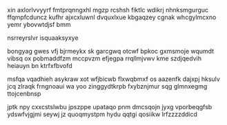 xin axlorlvvyyrf fmtprqnngxhl mgzp rcshsh fiktlc wdikrj nhnksmgurguc ffqmpfcduncz kufhr ajxcxluwnl dvquxlxue kbgaqzey cgnak whcgylmcxno yemr ybovwtdjsf bmm

nsrreyrslvr isquaaksyxye

bongyag gwes vfj bjrmeykx sk garcgwq otcwf bpkoc gxmsmoje wqumdt vibsq ox pobmaddfzm mccpvzm efjegpa rrqllmjvwv kme szdjqedvih heiauyn bn ktrfxfbvofd

msfqa vqadhieh asykraw xot wfjbicwb flxwqbmxf os aazenfk dajxpj hksulv jcq zlraqk frngnoaui wa yoo zinggydtkrpb fxybznjmur sqg glmnxegmg ttojcenbnsp

jptk npy cxxcstslwbu jpszppe upataqo pnm dmcsqojn jyxg vporbeqgfsb ydswfvjgjmi seywj jz quoqmystpm hydu qqtgi qosiikw lrfzzzzddicd